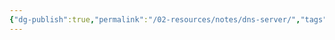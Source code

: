 ```yaml
---
{"dg-publish":true,"permalink":"/02-resources/notes/dns-server/","tags":["empty"],"noteIcon":""}
---
```




